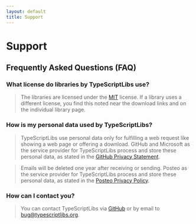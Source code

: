 ```yaml
---
layout: default
title: Support
---
```




# Support



## Frequently Asked Questions (FAQ)

### What license do libraries by TypeScriptLibs use?

> The libraries are licensed under the [MIT](license.md) license. If a library
> uses a different license, you find this noted near the download links and on
> the individual library page.

### How is my personal data used by TypeScriptLibs?

> TypeScriptLibs use personal data only for fulfilling a web request like
> showing a web page or offering a download. GitHub and Microsoft as the service
> provider for TypeScriptLibs process and store these personal data, as stated in
> the [GitHub Privacy Statement](https://help.github.com/articles/github-privacy-statement/).

> Emails will be deleted one year after receiving or sending. Posteo as the
> service provider for TypeScriptLibs process and store these personal data, as
> stated in the [Posteo Privacy Policy](https://posteo.de/en/site/privacy_policy).

### How can I contact you?

> You can contact TypeScriptLibs via [GitHub](https://github.com/typescriptlibs)
> or by email to [bug@typescriptlibs.org](mailto:bug@typescriptlibs.org).
